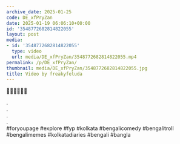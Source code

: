 ```yaml
---
archive_date: 2025-01-25
code: DE_xfPryZan
date: 2025-01-19 06:06:10+00:00
id: '3548772682814822055'
layout: post
media:
- id: '3548772682814822055'
  type: video
  url: media/DE_xfPryZan/3548772682814822055.mp4
permalink: /p/DE_xfPryZan/
thumbnail: media/DE_xfPryZan/3548772682814822055.jpg
title: Video by freakyfeluda
---
```


🙏🏿🙏🏿🙏🏿  
  
.  
.  
.  
.  
#foryoupage #explore #fyp #kolkata #bengalicomedy #bengalitroll #bengalimemes #kolkatadiaries #bengali #bangla